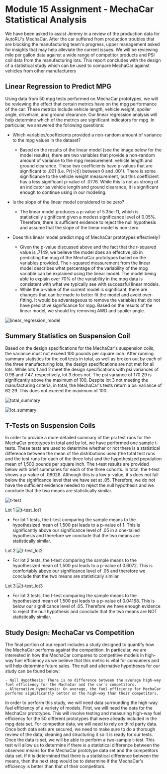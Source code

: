 # Module 15 Assignment - MechaCar Statistical Analysis
We have been asked to assist Jeremy in a review of the production data for AutoRU's MechaCar. After the car suffered from production troubles that are blocking the manufacturing team's progress, upper management asked for insights that may help alleviate the current issues. We will be reviewing mile per gallon data against a wide range of competitor products and PSI coil data from the manufacturing lots. This report concludes with the design of a statistical study which can be used to compare MechaCar against vehicles from other manufacturers

## Linear Regression to Predict MPG
Using data from 50 mpg tests performed on MechaCar prototypes, we will be reviewing the effect that certain metrics have on the mpg performance of the car. These metrics include vehicle length, vehicle weight, spoiler angle, drivetrain, and ground clearance. Our linear regression analysis will help determine which of the metrics are significant indicators for mpg. In particular, we answered the following questions:

- Which variables/coefficients provided a non-random amount of variance to the mpg values in the dataset?
	- Based on the results of the linear model (see the image below for the model results), there are two variables that provide a non-random amount of variance to the mpg measurement: vehicle length and ground clearance. These two coefficients have p-values that are significant to .001 (i.e. Pr(>|t|) between 0 and .001). There is some significance to the vehicle weight measurement, but this coefficient has a less significant p-value of .0776. While this is not as strong of an indicator as vehicle length and ground clearance, it is significant enough to continue using in our modeling.

- Is the slope of the linear model considered to be zero?
	- The linear model produces a p-value of 5.35e-11, which is statistically significant given a modest significance level of 0.05%. Therefore, there is sufficient evidence to reject the null hypothesis and assume that the slope of the linear model is non-zero. 

- Does this linear model predict mpg of MechaCar prototypes effectively?
	- Given the p-value discussed above and the fact that the r-squared value is .7149, we believe the model does an effective job in predicting the mpg of the MechaCar prototypes based on the variables provided. The r-squared measurement from the linear model describes what percentage of the variability of the mpg variable can be explained using the linear model. The model being able to explain over 70% of the variability in the mpg data is consistent with what we typically see with successful linear models.
	- While the p-value of the current model is significant, there are changes that can be made to better fit the model and avoid over-fitting. It would be advantageous to remove the variables that do not have predictive significance for mpg. Based on the results of the linear model, we should try removing AWD and spoiler angle.

![linear_regression_model]()


## Summary Statistics on Suspension Coil 
Based on the design specifications for the MechaCar's suspension coils, the variance must not exceed 100 pounds per square inch. After running summary statistics for the coil tests in total, as well as broken out by each of the three manufacturing lots, the design specifications are not met for all lots. While lots 1 and 2 meet the design specifications with psi variances of 0.98 and 7.47, respectively, lot 3 does not. The psi variance of 170.29 is significantly above the maximum of 100. Despite lot 3 not meeting the manufacturing criteria, in total, the MechaCar's tests return a psi variance of 62.29. This does not exceed the maximum of 100.

![total_summary]()

![lot_summary]()


## T-Tests on Suspension Coils
In order to provide a more detailed summary of the psi test runs for the MechaCar prototypes in total and by lot, we have performed one sample t-tests. These tests are used to determine whether or not there is a statistical difference between the mean of the distributions used (the total test runs and the test runs for each of the three lots) and the hypothesized population mean of 1,500 pounds per square inch. The t-test results are provided below with brief summaries for each of the three cohorts. In total, the t-test shows a p-value of .06028. Although this is a low p-value, it's does not fall below the significance level that we have set at .05. Therefore, we do not have the sufficient evidence needed to reject the null hypothesis and we conclude that the two means are statistically similar. 

![t-test]()

Lot 1
![t-test_lot1]()
- For lot 1 tests, the t-test comparing the sample means to the hypothesized mean of 1,500 psi leads to a p-value of 1. This is significantly above our significance level of .05 in a one-tailed hypothesis and therefore we conclude that the two means are statistically similar.

Lot 2
![t-test_lot2]()
- For lot 2 tests, the t-test comparing the sample means to the hypothesized mean of 1,500 psi leads to a p-value of 0.6072. This is comfortably above our significance level of .05 and therefore we conclude that the two means are statistically similar.

Lot 3
![t-test_lot3]()
- For lot 3 tests, the t-test comparing the sample means to the hypothesized mean of 1,500 psi leads to a p-value of 0.04168. This is below our significance level of .05. Therefore we have enough evidence to reject the null hypothesis and conclude that the two means are NOT statistically similar.


## Study Design: MechaCar vs Competition
The final portion of our report includes a study designed to quantify how the MechaCar performs against the competition. In particular, we are interested in how the MechaCar compares to competitive models in high-way fuel efficiency as we believe that this metric is vital for consumers and will help determine future sales. The null and alternative hypotheses for our study can be found below:

	- Null Hypothesis: There is no difference between the average high-way fuel efficiency for the MachaCar and the car's competitors.
	- Alternative Hypothesis: On average, the fuel efficiency for MechaCar performs significantly better on the high-way than their competitors.

In order to perform this study, we will need data surrounding the high-way fuel efficiency of a variety of models. First, we will need the data for the MechaCar prototypes. This will involve testing and measuring high-way fuel efficiency for the 50 different prototypes that were already included in the mpg data set. For competitor data, we will need to rely on third party data. Once both data sets are secured, we need to make sure to do a thorough review of the data, cleaning and structuring it so it is ready for our tests. Once the data is set, we will be able to perform a two-sample t-test. This test will allow us to determine if there is a statistical difference between the observed means for the MechaCar prototype data set and the competitors data set. If it is determined that there is a statistical difference between the means, then the next step would be to determine if the MechaCar's efficiency is better than that of their competitors. 